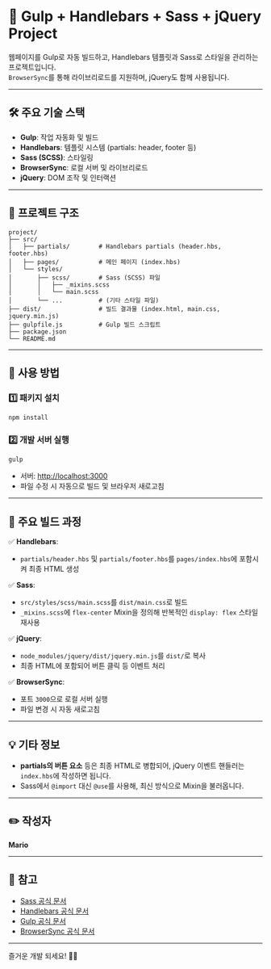 
# 🎉 Gulp + Handlebars + Sass + jQuery Project

웹페이지를 Gulp로 자동 빌드하고, Handlebars 템플릿과 Sass로 스타일을 관리하는 프로젝트입니다.  
`BrowserSync`를 통해 라이브리로드를 지원하며, jQuery도 함께 사용됩니다.

---

## 🛠️ 주요 기술 스택

- **Gulp**: 작업 자동화 및 빌드
- **Handlebars**: 템플릿 시스템 (partials: header, footer 등)
- **Sass (SCSS)**: 스타일링
- **BrowserSync**: 로컬 서버 및 라이브리로드
- **jQuery**: DOM 조작 및 인터랙션

---

## 📁 프로젝트 구조

```
project/
├── src/
│   ├── partials/        # Handlebars partials (header.hbs, footer.hbs)
│   ├── pages/           # 메인 페이지 (index.hbs)
│   └── styles/
│       ├── scss/        # Sass (SCSS) 파일
│       │   ├── _mixins.scss
│       │   └── main.scss
│       └── ...          # (기타 스타일 파일)
├── dist/                # 빌드 결과물 (index.html, main.css, jquery.min.js)
├── gulpfile.js          # Gulp 빌드 스크립트
├── package.json
└── README.md
```

---

## 🚀 사용 방법

### 1️⃣ 패키지 설치
```bash
npm install
```

### 2️⃣ 개발 서버 실행
```bash
gulp
```
- 서버: [http://localhost:3000](http://localhost:3000)  
- 파일 수정 시 자동으로 빌드 및 브라우저 새로고침

---

## 📝 주요 빌드 과정

✅ **Handlebars**:  
- `partials/header.hbs` 및 `partials/footer.hbs`를 `pages/index.hbs`에 포함시켜 최종 HTML 생성

✅ **Sass**:  
- `src/styles/scss/main.scss`를 `dist/main.css`로 빌드  
- `_mixins.scss`에 `flex-center` Mixin을 정의해 반복적인 `display: flex` 스타일 재사용

✅ **jQuery**:  
- `node_modules/jquery/dist/jquery.min.js`를 `dist/`로 복사  
- 최종 HTML에 포함되어 버튼 클릭 등 이벤트 처리

✅ **BrowserSync**:  
- 포트 `3000`으로 로컬 서버 실행  
- 파일 변경 시 자동 새로고침

---

## 💡 기타 정보

- **partials의 버튼 요소** 등은 최종 HTML로 병합되어, jQuery 이벤트 핸들러는 `index.hbs`에 작성하면 됩니다.
- Sass에서 `@import` 대신 `@use`를 사용해, 최신 방식으로 Mixin을 불러옵니다.

---

## ✏️ 작성자

**Mario**

---

## 📌 참고

- [Sass 공식 문서](https://sass-lang.com/documentation/at-rules/use)
- [Handlebars 공식 문서](https://handlebarsjs.com/)
- [Gulp 공식 문서](https://gulpjs.com/)
- [BrowserSync 공식 문서](https://browsersync.io/)

---

즐거운 개발 되세요! 🚀✨
